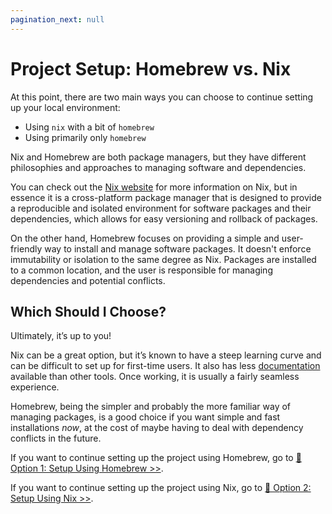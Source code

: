 ```yaml
---
pagination_next: null
---
```


# Project Setup: Homebrew vs. Nix

At this point, there are two main ways you can choose to continue setting up your local environment:

- Using `nix` with a bit of `homebrew`
- Using primarily only `homebrew`

Nix and Homebrew are both package managers, but they have different philosophies and approaches to managing software and dependencies.

You can check out the [Nix website](https://nixos.org/) for more information on Nix, but in essence it is a cross-platform package manager that is designed to provide a reproducible and isolated environment for software packages and their dependencies, which allows for easy versioning and rollback of packages.

On the other hand, Homebrew focuses on providing a simple and user-friendly way to install and manage software packages. It doesn't enforce immutability or isolation to the same degree as Nix. Packages are installed to a common location, and the user is responsible for managing dependencies and potential conflicts.

## Which Should I Choose?

Ultimately, it’s up to you!

Nix can be a great option, but it’s known to have a steep learning curve and can be difficult to set up for first-time users. It also has less [documentation](https://nixos.org/manual/nix/stable/) available than other tools. Once working, it is usually a fairly seamless experience.

Homebrew, being the simpler and probably the more familiar way of managing packages, is a good choice if you want simple and fast installations *now*, at the cost of maybe having to deal with dependency conflicts in the future.

If you want to continue setting up the project using Homebrew, go to [📄 Option 1: Setup Using Homebrew >>](/docs/getting-started/application-setup/03-project-setup-homebrew-vs-nix/01-setup-homebrew.md).

If you want to continue setting up the project using Nix, go to [📄 Option 2: Setup Using Nix >>](/docs/getting-started/application-setup/03-project-setup-homebrew-vs-nix/02-setup-nix.md).
